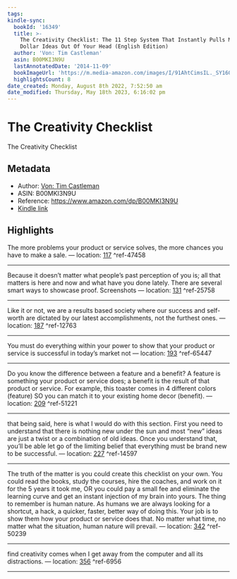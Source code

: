 ```yaml
---
tags: 
kindle-sync:
  bookId: '16349'
  title: >-
    The Creativity Checklist: The 11 Step System That Instantly Pulls Million
    Dollar Ideas Out Of Your Head (English Edition)
  author: 'Von: Tim Castleman'
  asin: B00MKI3N9U
  lastAnnotatedDate: '2014-11-09'
  bookImageUrl: 'https://m.media-amazon.com/images/I/91AhtCimsIL._SY160.jpg'
  highlightsCount: 8
date_created: Monday, August 8th 2022, 7:52:50 am
date_modified: Thursday, May 18th 2023, 6:16:02 pm
---
```

# The Creativity Checklist
The Creativity Checklist
## Metadata
* Author: [Von: Tim Castleman](https://www.amazon.comundefined)
* ASIN: B00MKI3N9U
* Reference: https://www.amazon.com/dp/B00MKI3N9U
* [Kindle link](kindle://book?action=open&asin=B00MKI3N9U)

## Highlights
The more problems your product or service solves, the more chances you have to make a sale. — location: [117](kindle://book?action=open&asin=B00MKI3N9U&location=117) ^ref-47458

---
Because it doesn’t matter what people’s past perception of you is; all that matters is here and now and what have you done lately. There are several smart ways to showcase proof. Screenshots — location: [131](kindle://book?action=open&asin=B00MKI3N9U&location=131) ^ref-25758

---
Like it or not, we are a results based society where our success and self-worth are dictated by our latest accomplishments, not the furthest ones. — location: [187](kindle://book?action=open&asin=B00MKI3N9U&location=187) ^ref-12763

---
You must do everything within your power to show that your product or service is successful in today’s market not — location: [193](kindle://book?action=open&asin=B00MKI3N9U&location=193) ^ref-65447

---
Do you know the difference between a feature and a benefit? A feature is something your product or service does; a benefit is the result of that product or service. For example, this toaster comes in 4 different colors (feature) SO you can match it to your existing home decor (benefit). — location: [209](kindle://book?action=open&asin=B00MKI3N9U&location=209) ^ref-51221

---
that being said, here is what I would do with this section. First you need to understand that there is nothing new under the sun and most “new” ideas are just a twist or a combination of old ideas. Once you understand that, you’ll be able let go of the limiting belief that everything must be brand new to be successful. — location: [227](kindle://book?action=open&asin=B00MKI3N9U&location=227) ^ref-14597

---
The truth of the matter is you could create this checklist on your own. You could read the books, study the courses, hire the coaches, and work on it for the 5 years it took me, OR you could pay a small fee and eliminate the learning curve and get an instant injection of my brain into yours. The thing to remember is human nature. As humans we are always looking for a shortcut, a hack, a quicker, faster, better way of doing this. Your job is to show them how your product or service does that. No matter what time, no matter what the situation, human nature will prevail. — location: [342](kindle://book?action=open&asin=B00MKI3N9U&location=342) ^ref-50239

---
find creativity comes when I get away from the computer and all its distractions. — location: [356](kindle://book?action=open&asin=B00MKI3N9U&location=356) ^ref-6956

---
